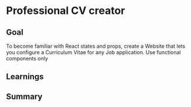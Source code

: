 # Professional CV creator

## Goal 
To become familiar with React states and props, create a Website that lets you configure a Curriculum Vitae for any Job application.
Use functional components only



## Learnings

## Summary
